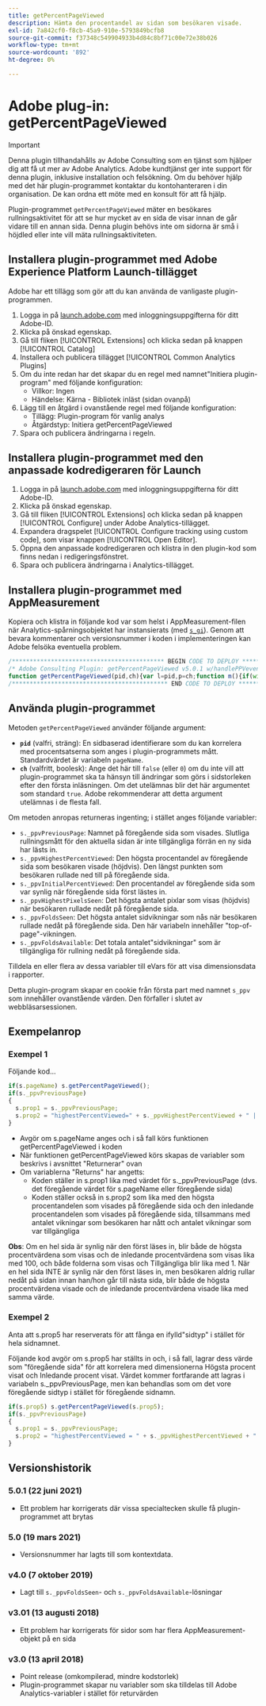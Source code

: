 ```yaml
---
title: getPercentPageViewed
description: Hämta den procentandel av sidan som besökaren visade.
exl-id: 7a842cf0-f8cb-45a9-910e-5793849bcfb8
source-git-commit: f37348c549904933b4d84c8bf71c00e72e38b026
workflow-type: tm+mt
source-wordcount: '892'
ht-degree: 0%

---
```


# Adobe plug-in: getPercentPageViewed

>[!IMPORTANT]
>
>Denna plugin tillhandahålls av Adobe Consulting som en tjänst som hjälper dig att få ut mer av Adobe Analytics. Adobe kundtjänst ger inte support för denna plugin, inklusive installation och felsökning. Om du behöver hjälp med det här plugin-programmet kontaktar du kontohanteraren i din organisation. De kan ordna ett möte med en konsult för att få hjälp.

Plugin-programmet `getPercentPageViewed` mäter en besökares rullningsaktivitet för att se hur mycket av en sida de visar innan de går vidare till en annan sida. Denna plugin behövs inte om sidorna är små i höjdled eller inte vill mäta rullningsaktiviteten.

## Installera plugin-programmet med Adobe Experience Platform Launch-tillägget

Adobe har ett tillägg som gör att du kan använda de vanligaste plugin-programmen.

1. Logga in på [launch.adobe.com](https://launch.adobe.com) med inloggningsuppgifterna för ditt Adobe-ID.
1. Klicka på önskad egenskap.
1. Gå till fliken [!UICONTROL Extensions] och klicka sedan på knappen [!UICONTROL Catalog]
1. Installera och publicera tillägget [!UICONTROL Common Analytics Plugins]
1. Om du inte redan har det skapar du en regel med namnet&quot;Initiera plugin-program&quot; med följande konfiguration:
   * Villkor: Ingen
   * Händelse: Kärna - Bibliotek inläst (sidan ovanpå)
1. Lägg till en åtgärd i ovanstående regel med följande konfiguration:
   * Tillägg: Plugin-program för vanlig analys
   * Åtgärdstyp: Initiera getPercentPageViewed
1. Spara och publicera ändringarna i regeln.

## Installera plugin-programmet med den anpassade kodredigeraren för Launch

1. Logga in på [launch.adobe.com](https://launch.adobe.com) med inloggningsuppgifterna för ditt Adobe-ID.
1. Klicka på önskad egenskap.
1. Gå till fliken [!UICONTROL Extensions] och klicka sedan på knappen [!UICONTROL Configure] under Adobe Analytics-tillägget.
1. Expandera dragspelet [!UICONTROL Configure tracking using custom code], som visar knappen [!UICONTROL Open Editor].
1. Öppna den anpassade kodredigeraren och klistra in den plugin-kod som finns nedan i redigeringsfönstret.
1. Spara och publicera ändringarna i Analytics-tillägget.

## Installera plugin-programmet med AppMeasurement

Kopiera och klistra in följande kod var som helst i AppMeasurement-filen när Analytics-spårningsobjektet har instansierats (med [`s_gi`](../functions/s-gi.md)). Genom att bevara kommentarer och versionsnummer i koden i implementeringen kan Adobe felsöka eventuella problem.

```js
/******************************************* BEGIN CODE TO DEPLOY *******************************************/
/* Adobe Consulting Plugin: getPercentPageViewed v5.0.1 w/handlePPVevents helper function (Requires AppMeasurement and the p_fo plugin) */
function getPercentPageViewed(pid,ch){var l=pid,p=ch;function m(){if(window.ppvID){var c=Math.max(Math.max(document.body.scrollHeight,document.documentElement.scrollHeight),Math.max(document.body.offsetHeight,document.documentElement.offsetHeight),Math.max(document.body.clientHeight,document.documentElement.clientHeight)),b=window.innerHeight||document.documentElement.clientHeight||document.body.clientHeight,k=(window.pageYOffset||window.document.documentElement.scrollTop||window.document.body.scrollTop)+b,a=Math.min(Math.round(k/c*100),100),n=Math.floor(k/b);b=Math.floor(c/b);var d="";if(!window.cookieRead("s_tp")||decodeURIComponent(window.cookieRead("s_ppv").split(",")[0])!==window.ppvID||window.p_fo(window.ppvID)||1==window.ppvChange&&window.cookieRead("s_tp")&&c!=window.cookieRead("s_tp")){(decodeURIComponent(window.cookieRead("s_ppv").split(",")[0])!==window.ppvID||window.p_fo(window.ppvID+"1"))&&window.cookieWrite("s_ips",k);if(window.cookieRead("s_tp")&&decodeURIComponent(window.cookieRead("s_ppv").split(",")[0])===window.ppvID){window.cookieRead("s_tp");d=window.cookieRead("s_ppv");var f=-1<d.indexOf(",")?d.split(","):[];d=f[0]?f[0]:"";f=f[3]?f[3]:"";var e=window.cookieRead("s_ips");d=d+","+Math.round(f/c*100)+","+Math.round(e/c*100)+","+f+","+n}window.cookieWrite("s_tp",c)}else d=window.cookieRead("s_ppv");var h=d&&-1<d.indexOf(",")?d.split(",",6):[];c=0<h.length?h[0]:encodeURIComponent(window.ppvID);f=1<h.length?parseInt(h[1]):a;e=2<h.length?parseInt(h[2]):a;var l=3<h.length?parseInt(h[3]):k,m=4<h.length?parseInt(h[4]):n;h=5<h.length?parseInt(h[5]):b;0<a&&(d=c+","+(a>f?a:f)+","+e+","+(k>l?k:l)+","+(n>m?n:m)+","+(b>h?b:h));window.cookieWrite("s_ppv",d)}}if("-v"===l)return{plugin:"getPercentPageViewed",version:"5.0.1"};var e=function(){if("undefined"!==typeof window.s_c_il)for(var c=0,b;c<window.s_c_il.length;c++)if(b=window.s_c_il[c],b._c&&"s_c"===b._c)return b}();"undefined"!==typeof e&&(e.contextData.getPercentPageViewed="5.0.1");window.pageName="undefined"!==typeof e&&e.pageName||"";window.cookieWrite=window.cookieWrite||function(c,b,a){if("string"===typeof c){var k=window.location.hostname,e=window.location.hostname.split(".").length-1;if(k&&!/^[0-9.]+$/.test(k)){e=2<e?e:2;var d=k.lastIndexOf(".");if(0<=d){for(;0<=d&&1<e;)d=k.lastIndexOf(".",d-1),e--;d=0<d?k.substring(d):k}}g=d;b="undefined"!==typeof b?""+b:"";if(a||""===b)if(""===b&&(a=-60),"number"===typeof a){var f=new Date;f.setTime(f.getTime()+6E4*a)}else f=a;return c&&(document.cookie=encodeURIComponent(c)+"="+encodeURIComponent(b)+"; path=/;"+(a?" expires="+f.toUTCString()+";":"")+(g?" domain="+g+";":""),"undefined"!==typeof window.cookieRead)?window.cookieRead(c)===b:!1}};window.cookieRead=window.cookieRead||function(a){if("string"===typeof a)a=encodeURIComponent(a);else return"";var b=" "+document.cookie,c=b.indexOf(" "+a+"="),e=0>c?c:b.indexOf(";",c);return(a=0>c?"":decodeURIComponent(b.substring(c+2+a.length,0>e?b.length:e)))?a:""};window.p_fo=window.p_fo||function(a){window.__fo||(window.__fo={});if(window.__fo[a])return!1;window.__fo[a]={};return!0};var a=window.cookieRead("s_ppv");a=-1<a.indexOf(",")?a.split(","):[];l=l?l:window.pageName?window.pageName:document.location.href;a[0]=decodeURIComponent(a[0]);window.ppvChange="undefined"===typeof p||1==p?!0:!1;"undefined"!==typeof e&&e.linkType&&"o"===e.linkType||(window.ppvID&&window.ppvID===l||(window.ppvID=l,window.cookieWrite("s_ppv",""),m()),window.p_fo("s_gppvLoad")&&window.addEventListener&&(window.addEventListener("load",m,!1),window.addEventListener("click",m,!1),window.addEventListener("scroll",m,!1)),window._ppvPreviousPage=a[0]?a[0]:"",window._ppvHighestPercentViewed=a[1]?a[1]:"",window._ppvInitialPercentViewed=a[2]?a[2]:"",window._ppvHighestPixelsSeen=a[3]?a[3]:"",window._ppvFoldsSeen=a[4]?a[4]:"",window._ppvFoldsAvailable=a[5]?a[5]:"")};
/******************************************** END CODE TO DEPLOY ********************************************/
```

## Använda plugin-programmet

Metoden `getPercentPageViewed` använder följande argument:

* **`pid`** (valfri, sträng): En sidbaserad identifierare som du kan korrelera med procentsatserna som anges i plugin-programmets mått.  Standardvärdet är variabeln `pageName`.
* **`ch`** (valfritt, boolesk): Ange det här till  `false` (eller  `0`) om du inte vill att plugin-programmet ska ta hänsyn till ändringar som görs i sidstorleken efter den första inläsningen. Om det utelämnas blir det här argumentet som standard `true`. Adobe rekommenderar att detta argument utelämnas i de flesta fall.

Om metoden anropas returneras ingenting; i stället anges följande variabler:

* `s._ppvPreviousPage`: Namnet på föregående sida som visades. Slutliga rullningsmått för den aktuella sidan är inte tillgängliga förrän en ny sida har lästs in.
* `s._ppvHighestPercentViewed`: Den högsta procentandel av föregående sida som besökaren visade (höjdvis). Den längst punkten som besökaren rullade ned till på föregående sida.
* `s._ppvInitialPercentViewed`: Den procentandel av föregående sida som var synlig när föregående sida först lästes in.
* `s._ppvHighestPixelsSeen`: Det högsta antalet pixlar som visas (höjdvis) när besökaren rullade nedåt på föregående sida.
* `s._ppvFoldsSeen`: Det högsta antalet sidvikningar som nås när besökaren rullade nedåt på föregående sida. Den här variabeln innehåller &quot;top-of-page&quot;-vikningen.
* `s._ppvFoldsAvailable`: Det totala antalet&quot;sidvikningar&quot; som är tillgängliga för rullning nedåt på föregående sida.

Tilldela en eller flera av dessa variabler till eVars för att visa dimensionsdata i rapporter.

Detta plugin-program skapar en cookie från första part med namnet `s_ppv` som innehåller ovanstående värden. Den förfaller i slutet av webbläsarsessionen.

## Exempelanrop

### Exempel 1

Följande kod...

```js
if(s.pageName) s.getPercentPageViewed();
if(s._ppvPreviousPage)
{
  s.prop1 = s._ppvPreviousPage;
  s.prop2 = "highestPercentViewed=" + s._ppvHighestPercentViewed + " | initialPercentViewed=" + s._ppvInitialPercentViewed + " + | foldsSeen=" + s._ppvFoldsSeen + " | foldsAvailable=" + s._ppvFoldsAvailable;
}
```

* Avgör om s.pageName anges och i så fall körs funktionen getPercentPageViewed i koden
* När funktionen getPercentPageViewed körs skapas de variabler som beskrivs i avsnittet &quot;Returnerar&quot; ovan
* Om variablerna &quot;Returns&quot; har angetts:
   * Koden ställer in s.prop1 lika med värdet för s._ppvPreviousPage (dvs. det föregående värdet för s.pageName eller föregående sida)
   * Koden ställer också in s.prop2 som lika med den högsta procentandelen som visades på föregående sida och den inledande procentandelen som visades på föregående sida, tillsammans med antalet vikningar som besökaren har nått och antalet vikningar som var tillgängliga

**Obs**: Om en hel sida är synlig när den först läses in, blir både de högsta procentvärdena som visas och de inledande procentvärdena som visas lika med 100, och både folderna som visas och Tillgängliga blir lika med 1.   När en hel sida INTE är synlig när den först läses in, men besökaren aldrig rullar nedåt på sidan innan han/hon går till nästa sida, blir både de högsta procentvärdena visade och de inledande procentvärdena visade lika med samma värde.

### Exempel 2

Anta att s.prop5 har reserverats för att fånga en ifylld&quot;sidtyp&quot; i stället för hela sidnamnet.

Följande kod avgör om s.prop5 har ställts in och, i så fall, lagrar dess värde som &quot;föregående sida&quot; för att korrelera med dimensionerna Högsta procent visat och Inledande procent visat.  Värdet kommer fortfarande att lagras i variabeln s._ppvPreviousPage, men kan behandlas som om det vore föregående sidtyp i stället för föregående sidnamn.

```js
if(s.prop5) s.getPercentPageViewed(s.prop5);
if(s._ppvPreviousPage)
{
  s.prop1 = s._ppvPreviousPage;
  s.prop2 = "highestPercentViewed = " + s._ppvHighestPercentViewed + " | initialPercentViewed=" + s._ppvInitialPercentViewed;
}
```

## Versionshistorik

### 5.0.1 (22 juni 2021)

* Ett problem har korrigerats där vissa specialtecken skulle få plugin-programmet att brytas

### 5.0 (19 mars 2021)

* Versionsnummer har lagts till som kontextdata.

### v4.0 (7 oktober 2019)

* Lagt till `s._ppvFoldsSeen`- och `s._ppvFoldsAvailable`-lösningar

### v3.01 (13 augusti 2018)

* Ett problem har korrigerats för sidor som har flera AppMeasurement-objekt på en sida

### v3.0 (13 april 2018)

* Point release (omkompilerad, mindre kodstorlek)
* Plugin-programmet skapar nu variabler som ska tilldelas till Adobe Analytics-variabler i stället för returvärden
